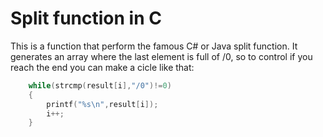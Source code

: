 # Split function in C

This is a function that perform the famous C# or Java split function.
It generates an array where the last element is full of /0, so to control if you reach the end you can make a cicle like that:

```c
    while(strcmp(result[i],"/0")!=0)
    {
        printf("%s\n",result[i]);
        i++;
    }
```